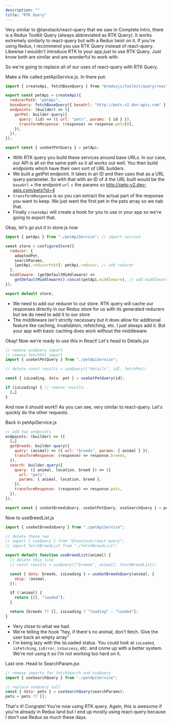 ```yaml
---
description: ""
title: "RTK Query"
---
```


Very similar to @tanstack/react-query that we saw in Complete Intro, there is a Redux Toolkit Query (always abbreviated as RTK Query). It works extremely similarly to react-query but with a Redux twist on it. If you're using Redux, I recommend you use RTK Query instead of react-query. Likewise I wouldn't introduce RTK to your app _just_ to use RTK Query. Just know both are similar and are wonderful to work with.

So we're going to replace all of our uses of react-query with RTK Query.

Make a file called petApiService.js. In there put:

```javascript
import { createApi, fetchBaseQuery } from "@reduxjs/toolkit/query/react";

export const petApi = createApi({
  reducerPath: "petApi",
  baseQuery: fetchBaseQuery({ baseUrl: "http://pets-v2.dev-apis.com" }),
  endpoints: (builder) => ({
    getPet: builder.query({
      query: (id) => ({ url: "pets", params: { id } }),
      transformResponse: (response) => response.pets[0],
    }),
  }),
});

export const { useGetPetQuery } = petApi;
```

- With RTK query you build these services around base URLs. In our case, our API is all on the same path so it all works out well. You then build endpoints which have their own sort of URL builders.
- We built a getPet endpoint. It takes in an ID and then uses that as a URL query parameter. So with that with an ID of 4 the URL built would be the `baseUrl` + the endpoint `url` + the params so http://pets-v2.dev-apis.com/pets?id=4
- `transformResponse` is so you can extract the actual part of the response you want to keep. We just want the first pet in the pets array so we nab that.
- Finally `createApi` will create a hook for you to use in your app so we're going to export that.

Okay, let's go put it in store.js now

```javascript
import { petApi } from "./petApiService"; // import service

const store = configureStore({
  reducer: {
    adoptedPet,
    searchParams,
    [petApi.reducerPath]: petApi.reducer, // add reducer
  },
  middleware: (getDefaultMiddleware) =>
    getDefaultMiddleware().concat(petApi.middleware), // add middleware
});

export default store;
```

- We need to add our reducer to our store. RTK query will cache our responses directly in our Redux store for us with its generated reducers but we do need to add it to our store
- The middleware isn't strictly necessary but it does allow for additional feature like caching, invalidation, refetching, etc. I just always add it. But your app with basic caching does work without the middleware.

Okay! Now we're ready to use this in React! Let's head to Details.jsx

```javascript
// remove useQuery import
// remove fetchPet import
import { useGetPetQuery } from "./petApiService";

// delete const results = useQuery(["details", id], fetchPet);

const { isLoading, data: pet } = useGetPetQuery(id);

if (isLoading) { // remove results.
  […]
}
```

And now it should work!! As you can see, very similar to react-query. Let's quickly do the other requests.

Back in petApiService.js

```javascript
// add two endpoints
endpoints: (builder) => ({
  […]
  getBreeds: builder.query({
    query: (animal) => ({ url: "breeds", params: { animal } }),
    transformResponse: (response) => response.breeds,
  }),
  search: builder.query({
    query: ({ animal, location, breed }) => ({
      url: "pets",
      params: { animal, location, breed },
    }),
    transformResponse: (response) => response.pets,
  }),
}),

export const { useGetBreedsQuery, useGetPetQuery, useSearchQuery } = petApi; // add exports
```

Now to useBreedList.js

```javascript
import { useGetBreedsQuery } from "./petApiService";

// delete these two
// import { useQuery } from "@tanstack/react-query";
// import fetchBreedList from "./fetchBreedList";

export default function useBreedList(animal) {
  // delete this line
  // const results = useQuery(["breeds", animal], fetchBreedList);

  const { data: breeds, isLoading } = useGetBreedsQuery(animal, {
    skip: !animal,
  });

  if (!animal) {
    return [[], "loaded"];
  }

  return [breeds ?? [], isLoading ? "loading" : "loaded"];
}
```

- Very close to what we had.
- We're telling the hook "hey, if there's no animal, don't fetch. Give the user back an empty array"
- I'm being lazy with the isLoaded status. You could look at `isLoaded`, `isFetching`, `isError`, `isSuccess`, etc. and come up with a better system. We're not using it so I'm not working too hard on it.

Last one. Head to SearchParam.jsx

```javascript
// remove imports for fetchSearch and useQuery
import { useSearchQuery } from "./petApiService";

// replace useQuery call
const { data: pets } = useSearchQuery(searchParams);
pets = pets ?? [];
```

That's it! Congrats! You're now using RTK query. Again, this is awesome if you're already in Redux land but I end up mostly using react-query because I don't use Redux as much these days.
